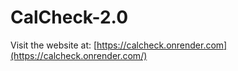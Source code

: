 # CalCheck-2.0

Visit the website at: [https://calcheck.onrender.com](https://calcheck.onrender.com/)
